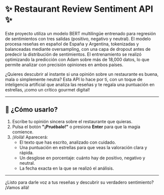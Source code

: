 # ✨ Restaurant Review Sentiment API ✨

Este proyecto utiliza un modelo BERT multilingüe entrenado para regresión de sentimientos con tres salidas (positivo, negativo y neutral). El modelo procesa reseñas en español de España y Argentina, tokenizadas y balanceadas mediante oversampling, con una capa de dropout antes de predecir la distribución de sentimientos. El entrenamiento se realizó optimizando la predicción con Adam sobre más de 18,000 datos, lo que permite analizar con precisión opiniones en ambos países.

¿Quieres descubrir al instante si una opinión sobre un restaurante es buena, mala o simplemente neutra? Esta API lo hace por ti, con un toque de inteligencia artificial que analiza las reseñas y te regala una puntuación en estrellas, ¡como un crítico gourmet digital!

---

## 🚀 ¿Cómo usarlo?

1. Escribe tu opinión sincera sobre el restaurante que quieras.
2. Pulsa el botón **"¡Pruébalo!"** o presiona **Enter** para que la magia comience.
3. ¡Voilà! Aparecerá:
   - El texto que has escrito, analizado con cuidado.
   - Una puntuación en estrellas para que veas la valoración clara y rápida.
   - Un desglose en porcentaje: cuánto hay de positivo, negativo y neutral.
   - La fecha exacta en la que se realizó el análisis.

---

¿Listo para darle voz a tus reseñas y descubrir su verdadero sentimiento? ¡Vamos allá!
